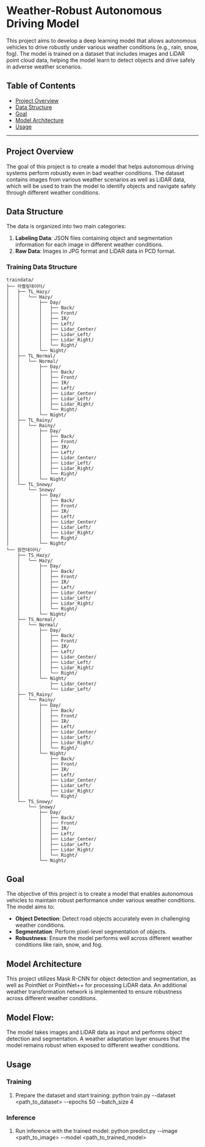 # Weather-Robust Autonomous Driving Model

This project aims to develop a deep learning model that allows autonomous vehicles to drive robustly under various weather conditions (e.g., rain, snow, fog). The model is trained on a dataset that includes images and LiDAR point cloud data, helping the model learn to detect objects and drive safely in adverse weather scenarios.

## Table of Contents
- [Project Overview](#project-overview)
- [Data Structure](#data-structure)
- [Goal](#goal)
- [Model Architecture](#model-architecture)
- [Usage](#usage)

---

## Project Overview

The goal of this project is to create a model that helps autonomous driving systems perform robustly even in bad weather conditions. The dataset contains images from various weather scenarios as well as LiDAR data, which will be used to train the model to identify objects and navigate safely through different weather conditions.

## Data Structure

The data is organized into two main categories:
1. **Labeling Data**: JSON files containing object and segmentation information for each image in different weather conditions.
2. **Raw Data**: Images in JPG format and LiDAR data in PCD format.

### Training Data Structure

```
traindata/
├── 라벨링데이터/
│   ├── TL_Hazy/
│   │   └── Hazy/
│   │       ├── Day/
│   │       │   ├── Back/
│   │       │   ├── Front/
│   │       │   ├── IR/
│   │       │   ├── Left/
│   │       │   ├── Lidar_Center/
│   │       │   ├── Lidar_Left/
│   │       │   ├── Lidar_Right/
│   │       │   └── Right/
│   │       └── Night/
│   ├── TL_Normal/
│   │   └── Normal/
│   │       ├── Day/
│   │       │   ├── Back/
│   │       │   ├── Front/
│   │       │   ├── IR/
│   │       │   ├── Left/
│   │       │   ├── Lidar_Center/
│   │       │   ├── Lidar_Left/
│   │       │   ├── Lidar_Right/
│   │       │   └── Right/
│   │       └── Night/
│   ├── TL_Rainy/
│   │   └── Rainy/
│   │       ├── Day/
│   │       │   ├── Back/
│   │       │   ├── Front/
│   │       │   ├── IR/
│   │       │   ├── Left/
│   │       │   ├── Lidar_Center/
│   │       │   ├── Lidar_Left/
│   │       │   ├── Lidar_Right/
│   │       │   └── Right/
│   │       └── Night/
│   └── TL_Snowy/
│       └── Snowy/
│           ├── Day/
│           │   ├── Back/
│           │   ├── Front/
│           │   ├── IR/
│           │   ├── Left/
│           │   ├── Lidar_Center/
│           │   ├── Lidar_Left/
│           │   ├── Lidar_Right/
│           │   └── Right/
│           └── Night/
└── 원천데이터/
    ├── TS_Hazy/
    │   └── Hazy/
    │       ├── Day/
    │       │   ├── Back/
    │       │   ├── Front/
    │       │   ├── IR/
    │       │   ├── Left/
    │       │   ├── Lidar_Center/
    │       │   ├── Lidar_Left/
    │       │   ├── Lidar_Right/
    │       │   └── Right/
    │       └── Night/
    ├── TS_Normal/
    │   └── Normal/
    │       ├── Day/
    │       │   ├── Back/
    │       │   ├── Front/
    │       │   ├── IR/
    │       │   ├── Left/
    │       │   ├── Lidar_Center/
    │       │   ├── Lidar_Left/
    │       │   ├── Lidar_Right/
    │       │   └── Right/
    │       └── Night/
    │           ├── Lidar_Center/
    │           └── Lidar_Left/
    ├── TS_Rainy/
    │   └── Rainy/
    │       ├── Day/
    │       │   ├── Back/
    │       │   ├── Front/
    │       │   ├── IR/
    │       │   ├── Left/
    │       │   ├── Lidar_Center/
    │       │   ├── Lidar_Left/
    │       │   ├── Lidar_Right/
    │       │   └── Right/
    │       └── Night/
    │           ├── Back/
    │           ├── Front/
    │           ├── IR/
    │           ├── Left/
    │           ├── Lidar_Center/
    │           ├── Lidar_Left/
    │           ├── Lidar_Right/
    │           └── Right/
    └── TS_Snowy/
        └── Snowy/
            ├── Day/
            │   ├── Back/
            │   ├── Front/
            │   ├── IR/
            │   ├── Left/
            │   ├── Lidar_Center/
            │   ├── Lidar_Left/
            │   ├── Lidar_Right/
            │   └── Right/
            └── Night/
```


## Goal

The objective of this project is to create a model that enables autonomous vehicles to maintain robust performance under various weather conditions. The model aims to:
- **Object Detection**: Detect road objects accurately even in challenging weather conditions.
- **Segmentation**: Perform pixel-level segmentation of objects.
- **Robustness**: Ensure the model performs well across different weather conditions like rain, snow, and fog.

## Model Architecture

This project utilizes Mask R-CNN for object detection and segmentation, as well as PointNet or PointNet++ for processing LiDAR data. An additional weather transformation network is implemented to ensure robustness across different weather conditions.

## Model Flow:

The model takes images and LiDAR data as input and performs object detection and segmentation.
A weather adaptation layer ensures that the model remains robust when exposed to different weather conditions.

## Usage
### Training

1. Prepare the dataset and start training:
   python train.py --dataset <path_to_dataset> --epochs 50 --batch_size 4
### Inference

1. Run inference with the trained model:
   python predict.py --image <path_to_image> --model <path_to_trained_model>

